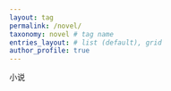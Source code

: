 ```yaml
---
layout: tag
permalink: /novel/
taxonomy: novel # tag name
entries_layout: # list (default), grid
author_profile: true
---
```


小说